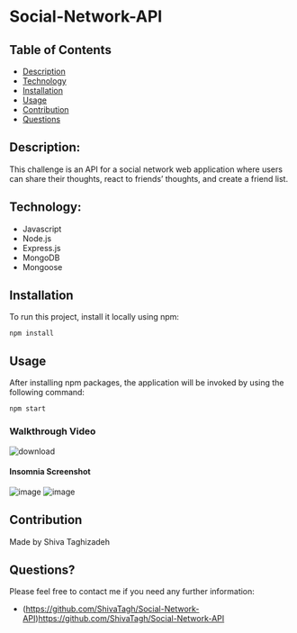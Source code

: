 # Social-Network-API
## Table of Contents

- [Description](#description)
- [Technology](#Technology)
- [Installation](#installation)
- [Usage](#usage)
- [Contribution](#contribution)
- [Questions](#questions)

## Description:

This challenge is an API for a social network web application where users can share their thoughts, react to friends’ thoughts, and create a friend list.

## Technology:

- Javascript
- Node.js
- Express.js
- MongoDB
- Mongoose

## Installation

To run this project, install it locally using npm:

```
npm install
```

## Usage

After installing npm packages, the application will be invoked by using the following command:

```
npm start
```

### Walkthrough Video

![download](https://github.com/ShivaTagh/Social-Network-API/assets/127795324/e2025cfb-9672-43bf-be5c-fccf5209cc6a)


#### Insomnia Screenshot


![image](https://github.com/ShivaTagh/Social-Network-API/assets/127795324/dca62e31-949e-4064-a08e-aceb3a436adb)
![image](https://github.com/ShivaTagh/Social-Network-API/assets/127795324/e3201bee-070a-46d7-99a1-f537e55da7f4)


## Contribution

Made by Shiva Taghizadeh

## Questions?

Please feel free to contact me if you need any further information:
- (https://github.com/ShivaTagh/Social-Network-API)https://github.com/ShivaTagh/Social-Network-API
